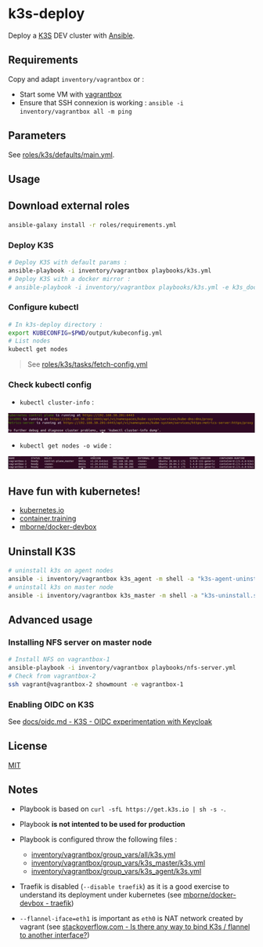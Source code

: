 # k3s-deploy

Deploy a [K3S](https://k3s.io/) DEV cluster with [Ansible](https://docs.ansible.com/ansible/latest/index.html).

## Requirements

Copy and adapt `inventory/vagrantbox` or :

* Start some VM with [vagrantbox](https://github.com/mborne/vagrantbox#readme)
* Ensure that SSH connexion is working : `ansible -i inventory/vagrantbox all -m ping`

## Parameters

See [roles/k3s/defaults/main.yml](roles/k3s/defaults/main.yml).

## Usage

## Download external roles

```bash
ansible-galaxy install -r roles/requirements.yml
```

### Deploy K3S

```bash
# Deploy K3S with default params :
ansible-playbook -i inventory/vagrantbox playbooks/k3s.yml
# Deploy K3S with a docker mirror :
# ansible-playbook -i inventory/vagrantbox playbooks/k3s.yml -e k3s_docker_mirror=https://docker-mirror.quadtreeworld.net
```

### Configure kubectl

```bash
# In k3s-deploy directory :
export KUBECONFIG=$PWD/output/kubeconfig.yml
# List nodes
kubectl get nodes
```

> See [roles/k3s/tasks/fetch-config.yml](roles/k3s/tasks/fetch-config.yml)

### Check kubectl config

* `kubectl cluster-info` :

![cluster-info](docs/img/screenshot-cluster-info.png)

* `kubectl get nodes -o wide` :

![get nodes](docs/img/screenshot-get-nodes.png)

## Have fun with kubernetes!

* [kubernetes.io](https://kubernetes.io/)
* [container.training](https://container.training/)
* [mborne/docker-devbox](https://github.com/mborne/docker-devbox#readme)


## Uninstall K3S

```bash
# uninstall k3s on agent nodes
ansible -i inventory/vagrantbox k3s_agent -m shell -a "k3s-agent-uninstall.sh" --become
# uninstall k3s on master node
ansible -i inventory/vagrantbox k3s_master -m shell -a "k3s-uninstall.sh" --become
```

## Advanced usage

### Installing NFS server on master node

```bash
# Install NFS on vagrantbox-1
ansible-playbook -i inventory/vagrantbox playbooks/nfs-server.yml
# Check from vagrantbox-2
ssh vagrant@vagrantbox-2 showmount -e vagrantbox-1
```

### Enabling OIDC on K3S

See [docs/oidc.md - K3S - OIDC experimentation with Keycloak](docs/oidc.md)

## License

[MIT](LICENSE)

## Notes

* Playbook is based on `curl -sfL https://get.k3s.io | sh -s -`.
* Playbook **is not intented to be used for production**
* Playbook is configured throw the following files :

  * [inventory/vagrantbox/group_vars/all/k3s.yml](inventory/vagrantbox/group_vars/all/k3s.yml)
  * [inventory/vagrantbox/group_vars/k3s_master/k3s.yml](inventory/vagrantbox/group_vars/k3s_master/k3s.yml)
  * [inventory/vagrantbox/group_vars/k3s_agent/k3s.yml](inventory/vagrantbox/group_vars/k3s_agent/k3s.yml)

* Traefik is disabled (`--disable traefik`) as it is a good exercise to understand its deployment under kubernetes (see [mborne/docker-devbox - traefik](https://github.com/mborne/docker-devbox/tree/master/traefik#traefik))

* `--flannel-iface=eth1` is important as `eth0` is NAT network created by vagrant (see [stackoverflow.com - Is there any way to bind K3s / flannel to another interface?](https://stackoverflow.com/questions/66449289/is-there-any-way-to-bind-k3s-flannel-to-another-interface/66495119#66495119))




